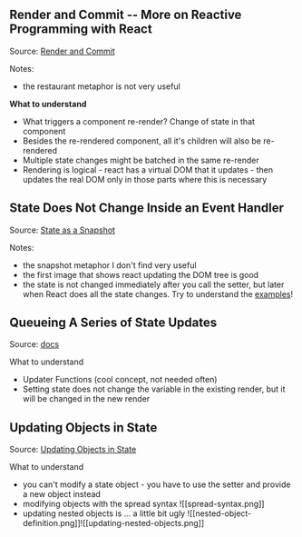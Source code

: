 
## Render and Commit -- More on Reactive Programming with React
Source: [Render and Commit](https://react.dev/learn/render-and-commit)

Notes:
- the restaurant metaphor is not very useful

**What to understand**
- What triggers a component re-render? Change of state in that component
- Besides the re-rendered component, all it's children will also be re-rendered
- Multiple state changes might be batched in the same re-render
- Rendering is logical - react has a virtual DOM that it updates - then updates the real DOM only in those parts where this is necessary

## State Does Not Change Inside an Event Handler
Source: [State as a Snapshot](https://react.dev/learn/state-as-a-snapshot)

Notes:
- the snapshot metaphor I don't find very useful
- the first image that shows react updating the DOM tree is good
- the state is not changed immediately after you call the setter, but later when React does all the state changes. Try to understand the [examples](https://react.dev/learn/state-as-a-snapshot#state-over-time)!

## Queueing A Series of State Updates
Source: [docs](https://react.dev/learn/queueing-a-series-of-state-updates)

What to understand
- Updater Functions (cool concept, not needed often)
- Setting state does not change the variable in the existing render, but it will be changed in the  new render

## Updating Objects in State
Source: [Updating Objects in State](https://react.dev/learn/updating-objects-in-state)

What to understand
- you can't modify a state object - you have to use the setter and provide a new object instead
- modifying objects with the spread syntax
	![[spread-syntax.png]]
- updating nested objects is ... a little bit ugly
	![[nested-object-definition.png]]![[updating-nested-objects.png]]